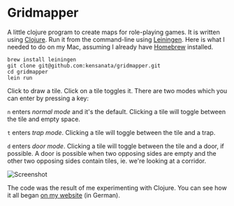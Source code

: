 Gridmapper
==========

A little clojure program to create maps for role-playing games. It is
written using [Clojure](http://clojure.org/). Run it from the
command-line using [Leiningen](http://leiningen.org/). Here is what I
needed to do on my Mac, assuming I already have
[Homebrew](http://brew.sh/) installed.

    brew install leiningen
    git clone git@github.com:kensanata/gridmapper.git
	cd gridmapper
	lein run

Click to draw a tile. Click on a tile toggles it. There are two modes
which you can enter by pressing a key:

`n` enters *normal mode* and it's the default. Clicking a tile will
toggle between the tile and empty space.

`t` enters *trap mode*. Clicking a tile will toggle between the tile
and a trap.

`d` enters *door mode*. Clicking a tile will toggle between the tile
and a door, if possible. A door is possible when two opposing sides
are empty and the other two opposing sides contain tiles, ie. we're
looking at a corridor.

![Screenshot](http://alexschroeder.ch/pics/gridmapper-3.png)

The code was the result of me experimenting with Clojure. You can see
how it all began
[on my website](http://alexschroeder.ch/wiki/2010-06-10_Clojure_Einf%C3%BChrung)
(in German).
